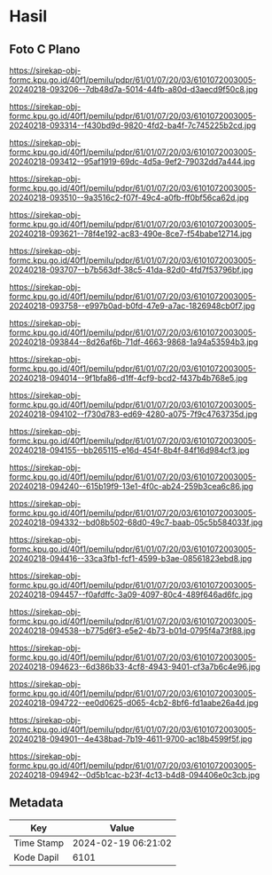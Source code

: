 # Hasil

## Foto C Plano

https://sirekap-obj-formc.kpu.go.id/40f1/pemilu/pdpr/61/01/07/20/03/6101072003005-20240218-093206--7db48d7a-5014-44fb-a80d-d3aecd9f50c8.jpg

https://sirekap-obj-formc.kpu.go.id/40f1/pemilu/pdpr/61/01/07/20/03/6101072003005-20240218-093314--f430bd9d-9820-4fd2-ba4f-7c745225b2cd.jpg

https://sirekap-obj-formc.kpu.go.id/40f1/pemilu/pdpr/61/01/07/20/03/6101072003005-20240218-093412--95af1919-69dc-4d5a-9ef2-79032dd7a444.jpg

https://sirekap-obj-formc.kpu.go.id/40f1/pemilu/pdpr/61/01/07/20/03/6101072003005-20240218-093510--9a3516c2-f07f-49c4-a0fb-ff0bf56ca62d.jpg

https://sirekap-obj-formc.kpu.go.id/40f1/pemilu/pdpr/61/01/07/20/03/6101072003005-20240218-093621--78f4e192-ac83-490e-8ce7-f54babe12714.jpg

https://sirekap-obj-formc.kpu.go.id/40f1/pemilu/pdpr/61/01/07/20/03/6101072003005-20240218-093707--b7b563df-38c5-41da-82d0-4fd7f53796bf.jpg

https://sirekap-obj-formc.kpu.go.id/40f1/pemilu/pdpr/61/01/07/20/03/6101072003005-20240218-093758--e997b0ad-b0fd-47e9-a7ac-1826948cb0f7.jpg

https://sirekap-obj-formc.kpu.go.id/40f1/pemilu/pdpr/61/01/07/20/03/6101072003005-20240218-093844--8d26af6b-71df-4663-9868-1a94a53594b3.jpg

https://sirekap-obj-formc.kpu.go.id/40f1/pemilu/pdpr/61/01/07/20/03/6101072003005-20240218-094014--9f1bfa86-d1ff-4cf9-bcd2-f437b4b768e5.jpg

https://sirekap-obj-formc.kpu.go.id/40f1/pemilu/pdpr/61/01/07/20/03/6101072003005-20240218-094102--f730d783-ed69-4280-a075-7f9c4763735d.jpg

https://sirekap-obj-formc.kpu.go.id/40f1/pemilu/pdpr/61/01/07/20/03/6101072003005-20240218-094155--bb265115-e16d-454f-8b4f-84f16d984cf3.jpg

https://sirekap-obj-formc.kpu.go.id/40f1/pemilu/pdpr/61/01/07/20/03/6101072003005-20240218-094240--615b19f9-13e1-4f0c-ab24-259b3cea6c86.jpg

https://sirekap-obj-formc.kpu.go.id/40f1/pemilu/pdpr/61/01/07/20/03/6101072003005-20240218-094332--bd08b502-68d0-49c7-baab-05c5b584033f.jpg

https://sirekap-obj-formc.kpu.go.id/40f1/pemilu/pdpr/61/01/07/20/03/6101072003005-20240218-094416--33ca3fb1-fcf1-4599-b3ae-08561823ebd8.jpg

https://sirekap-obj-formc.kpu.go.id/40f1/pemilu/pdpr/61/01/07/20/03/6101072003005-20240218-094457--f0afdffc-3a09-4097-80c4-489f646ad6fc.jpg

https://sirekap-obj-formc.kpu.go.id/40f1/pemilu/pdpr/61/01/07/20/03/6101072003005-20240218-094538--b775d6f3-e5e2-4b73-b01d-0795f4a73f88.jpg

https://sirekap-obj-formc.kpu.go.id/40f1/pemilu/pdpr/61/01/07/20/03/6101072003005-20240218-094623--6d386b33-4cf8-4943-9401-cf3a7b6c4e96.jpg

https://sirekap-obj-formc.kpu.go.id/40f1/pemilu/pdpr/61/01/07/20/03/6101072003005-20240218-094722--ee0d0625-d065-4cb2-8bf6-fd1aabe26a4d.jpg

https://sirekap-obj-formc.kpu.go.id/40f1/pemilu/pdpr/61/01/07/20/03/6101072003005-20240218-094901--4e438bad-7b19-4611-9700-ac18b4599f5f.jpg

https://sirekap-obj-formc.kpu.go.id/40f1/pemilu/pdpr/61/01/07/20/03/6101072003005-20240218-094942--0d5b1cac-b23f-4c13-b4d8-094406e0c3cb.jpg


## Metadata

| Key        | Value               |
| ---------- | ------------------- |
| Time Stamp | 2024-02-19 06:21:02 |
| Kode Dapil | 6101                |



